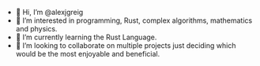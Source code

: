 - 👋 Hi, I’m @alexjgreig
- 👀 I’m interested in programming, Rust, complex algorithms, mathematics and physics.
- 🌱 I’m currently learning the Rust Language.
- 💞️ I’m looking to collaborate on multiple projects just deciding which would be the most enjoyable and beneficial.

<!---
alexjgreig/alexjgreig is a ✨ special ✨ repository because its `README.md` (this file) appears on your GitHub profile.
You can click the Preview link to take a look at your changes.
--->
